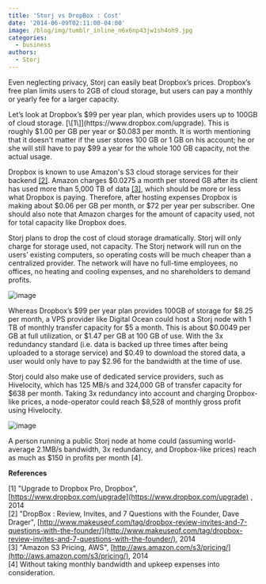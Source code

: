 ```yaml
---
title: 'Storj vs DropBox : Cost'
date: '2014-06-09T02:11:00-04:00'
image: /blog/img/tumblr_inline_n6x6np43jw1sh4oh9.jpg
categories:
  - business
authors:
  - Storj
---
```

Even neglecting privacy, Storj can easily beat Dropbox’s prices. Dropbox’s free plan limits users to 2GB of cloud storage, but users can pay a monthly or yearly fee for a larger capacity. 

<!--more-->

Let’s look at Dropbox’s $99 per year plan, which provides users up to 100GB of cloud storage. [\[1\]](https://www.dropbox.com/upgrade). This is roughly $1.00 per GB per year or $0.083 per month. It is worth mentioning that it doesn't matter if the user stores 100 GB or 1 GB on his account; he or she will still have to pay $99 a year for the whole 100 GB capacity, not the actual usage.

Dropbox is known to use Amazon's S3 cloud storage services for their backend [\[2\]](http://www.makeuseof.com/tag/dropbox-review-invites-and-7-questions-with-the-founder/). Amazon charges $0.0275 a month per stored GB after its client has used more than 5,000 TB of data [\[3\]](http://aws.amazon.com/s3/pricing/), which should be more or less what Dropbox is paying. Therefore, after hosting expenses Dropbox is making about $0.06 per GB per month, or $72 per year per subscriber. One should also note that Amazon charges for the amount of capacity used, not for total capacity like Dropbox does.

Storj plans to drop the cost of cloud storage dramatically. Storj will only charge for storage used, not capacity. The Storj network will run on the users’ existing computers, so operating costs will be much cheaper than a centralized provider. The network will have no full-time employees, no offices, no heating and cooling expenses, and no shareholders to demand profits.

![image](/blog/img/storj-vs-dropbox-1.jpg)

Whereas Dropbox’s $99 per year plan provides 100GB of storage for $8.25 per month, a VPS provider like Digital Ocean could host a Storj node with 1 TB of monthly transfer capacity for $5 a month. This is about $0.0049 per GB at full utilization, or $1.47 per GB at 100 GB of use. With the 3x redundancy standard (i.e. data is backed up three times after being uploaded to a storage service) and $0.49 to download the stored data, a user would only have to pay $2.96 for the bandwidth at the time of use.

Storj could also make use of dedicated service providers, such as Hivelocity, which has 125 MB/s and 324,000 GB of transfer capacity for $638 per month. Taking 3x redundancy into account and charging Dropbox-like prices, a node-operator could reach $8,528 of monthly gross profit using Hivelocity.

![image](img/storj-vs-dropbox-2.jpg)

A person running a public Storj node at home could (assuming world-average 2.1MB/s bandwidth, 3x redundancy, and Dropbox-like prices) reach as much as $150 in profits per month \[4\].

**References**

\[1\] "Upgrade to Dropbox Pro, Dropbox", [https://www.dropbox.com/upgrade](https://www.dropbox.com/upgrade) , 2014  
\[2\] "DropBox : Review, Invites, and 7 Questions with the Founder, Dave Drager", [http://www.makeuseof.com/tag/dropbox-review-invites-and-7-questions-with-the-founder/](http://www.makeuseof.com/tag/dropbox-review-invites-and-7-questions-with-the-founder/), 2014  
\[3\] "Amazon S3 Pricing, AWS", [http://aws.amazon.com/s3/pricing/](http://aws.amazon.com/s3/pricing/), 2014  
\[4\] Without taking monthly bandwidth and upkeep expenses into consideration.
